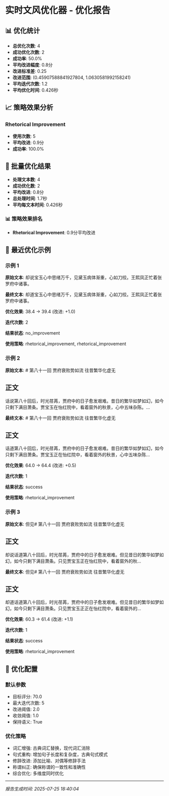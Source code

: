 # 实时文风优化器 - 优化报告

## 📊 优化统计

- **总优化次数**: 4
- **成功优化次数**: 2
- **成功率**: 50.0%
- **平均改进幅度**: 0.8分
- **改进标准差**: 0.25
- **改进范围**: (0.45907588841927804, 1.0630581992158241)
- **平均迭代次数**: 1.2
- **平均优化时间**: 0.426秒

## 📈 策略效果分析


### Rhetorical Improvement

- **使用次数**: 5
- **平均改进**: 0.9分
- **成功率**: 100.0%


## 🎯 批量优化结果

- **处理文本数**: 4
- **成功优化数**: 2
- **平均改进**: 0.8分
- **总处理时间**: 1.7秒
- **平均每文本时间**: 0.426秒

### 📊 策略效果排名

- **Rhetorical Improvement**: 0.9分平均改进


## 📝 最近优化示例


### 示例 1

**原始文本**: 却说宝玉心中思绪万千，见黛玉病体渐重，心如刀绞。王熙凤正忙着张罗府中诸事。 

**最终文本**: 却道宝玉心中思绪万千，见黛玉病体渐重，心如刀绞。王熙凤正忙着张罗府中诸事。 

**优化效果**: 38.4 → 39.4 (改进: +1.0)

**迭代次数**: 2

**结果状态**: no_improvement

**使用策略**: rhetorical_improvement, rhetorical_improvement


### 示例 2

**原始文本**: # 第八十一回 贾府衰败势如流 往昔繁华化虚无

## 正文

话说第八十回后，时光荏苒，贾府中的日子愈发艰难。昔日的繁华如梦如幻，如今只剩下满目萧条。贾宝玉在怡红院中，看着窗外的秋景，心中五味杂陈。...

**最终文本**: # 第八十一回 贾府衰败势如流 往昔繁华化虚无

## 正文

话道第八十回后，时光荏苒，贾府中的日子愈发艰难。昔日的繁华如梦如幻，如今只剩下满目萧条。贾宝玉正在怡红院中，看着窗外的秋景，心中五味杂陈...

**优化效果**: 64.0 → 64.4 (改进: +0.5)

**迭代次数**: 1

**结果状态**: success

**使用策略**: rhetorical_improvement


### 示例 3

**原始文本**: 但见# 第八十一回 贾府衰败势如流 往昔繁华化虚无

## 正文

却说话道第八十回后，时光荏苒，贾府中的日子愈发艰难。但见昔日的繁华如梦如幻，如今只剩下满目萧条。只见贾宝玉正在怡红院中，看着窗外的秋...

**最终文本**: 但见# 第八十一回 贾府衰败势如流 往昔繁华化虚无

## 正文

却道话道第八十回后，时光荏苒，贾府中的日子愈发艰难。但见昔日的繁华如梦如幻，如今只剩下满目萧条。只见贾宝玉正正在怡红院中，看着窗外的...

**优化效果**: 60.3 → 61.4 (改进: +1.1)

**迭代次数**: 1

**结果状态**: success

**使用策略**: rhetorical_improvement



## 🔧 优化配置

### 默认参数
- 目标评分: 70.0
- 最大迭代次数: 5
- 改进阈值: 2.0
- 收敛阈值: 1.0
- 保持语义: True

### 优化策略
- 词汇增强: 古典词汇替换，现代词汇消除
- 句式重构: 增加句子长度和复杂度，古典句式模式
- 修辞改进: 添加比喻、对偶等修辞手法
- 称谓纠正: 确保称谓的一致性和准确性
- 综合优化: 多维度同时优化

---
*报告生成时间: 2025-07-25 18:40:04*
